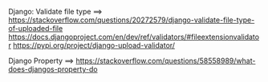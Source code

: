 Django: Validate file type ==> https://stackoverflow.com/questions/20272579/django-validate-file-type-of-uploaded-file
                               https://docs.djangoproject.com/en/dev/ref/validators/#fileextensionvalidator
                               https://pypi.org/project/django-upload-validator/

Django Property ==> https://stackoverflow.com/questions/58558989/what-does-djangos-property-do
